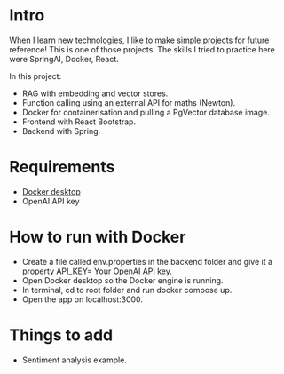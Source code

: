 # Intro
When I learn new technologies, I like to make simple projects for future reference! This is one of those projects. The skills I tried to practice here were SpringAI, Docker, React.

In this project:
- RAG with embedding and vector stores.
- Function calling using an external API for maths (Newton).
- Docker for containerisation and pulling a PgVector database image.
- Frontend with React Bootstrap.
- Backend with Spring.

# Requirements
- [Docker desktop](https://www.docker.com/products/docker-desktop/)
- OpenAI API key

# How to run with Docker
- Create a file called env.properties in the backend folder and give it a property API_KEY= Your OpenAI API key.
- Open Docker desktop so the Docker engine is running.
- In terminal, cd to root folder and run docker compose up.
- Open the app on localhost:3000.

# Things to add
- Sentiment analysis example.

